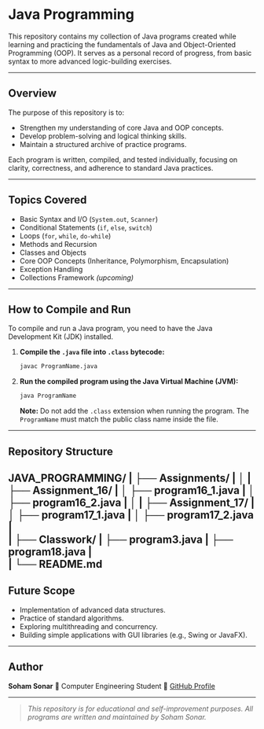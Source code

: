 # Java Programming

This repository contains my collection of Java programs created while learning and practicing the fundamentals of Java and Object-Oriented Programming (OOP).
It serves as a personal record of progress, from basic syntax to more advanced logic-building exercises.

---

## Overview
The purpose of this repository is to:
- Strengthen my understanding of core Java and OOP concepts.
- Develop problem-solving and logical thinking skills.
- Maintain a structured archive of practice programs.

Each program is written, compiled, and tested individually, focusing on clarity, correctness, and adherence to standard Java practices.

---

## Topics Covered
- Basic Syntax and I/O (`System.out`, `Scanner`)
- Conditional Statements (`if`, `else`, `switch`)
- Loops (`for`, `while`, `do-while`)
- Methods and Recursion
- Classes and Objects
- Core OOP Concepts (Inheritance, Polymorphism, Encapsulation)
- Exception Handling
- Collections Framework *(upcoming)*

---

## How to Compile and Run
To compile and run a Java program, you need to have the Java Development Kit (JDK) installed.

1.  **Compile the `.java` file into `.class` bytecode:**
    ```bash
    javac ProgramName.java
    ```
2.  **Run the compiled program using the Java Virtual Machine (JVM):**
    ```bash
    java ProgramName
    ```
    **Note:** Do not add the `.class` extension when running the program. The `ProgramName` must match the public class name inside the file.

---

## Repository Structure

JAVA_PROGRAMMING/
|
├── Assignments/
|   │
|   ├── Assignment_16/
|   │   ├── program16_1.java
|   │   ├── program16_2.java
|   │
|   ├── Assignment_17/
|   │   ├── program17_1.java
|   │   ├── program17_2.java
|   
|
├── Classwork/
|   ├── program3.java
|   ├── program18.java
|   
|
└── README.md
---

## Future Scope
- Implementation of advanced data structures.
- Practice of standard algorithms.
- Exploring multithreading and concurrency.
- Building simple applications with GUI libraries (e.g., Swing or JavaFX).

---

## Author
**Soham Sonar**
📍 Computer Engineering Student
🔗 [GitHub Profile](https://github.com/soham-exe)

---

> *This repository is for educational and self-improvement purposes. All programs are written and maintained by Soham Sonar.*
